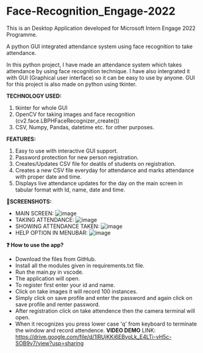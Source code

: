 # Face-Recognition_Engage-2022
This is an Desktop Application developed for Microsoft Intern Engage 2022 Programme.

A python GUI integrated attendance system using face recognition to take attendance.


In this python project, I have made an attendance system which takes attendance by using face recognition technique. I have also intergrated it with GUI (Graphical user interface) so it can be easy to use by anyone. GUI for this project is also made on python using tkinter.

**TECHNOLOGY USED:**

1. tkinter for whole GUI
2. OpenCV for taking images and face recognition (cv2.face.LBPHFaceRecognizer_create())
3. CSV, Numpy, Pandas, datetime etc. for other purposes.

**FEATURES:**

1. Easy to use with interactive GUI support. 
2. Password protection for new person registration.
3. Creates/Updates CSV file for deatils of students on registration.
4. Creates a new CSV file everyday for attendance and marks attendance with proper date and time.
5. Displays live attendance updates for the day on the main screen in tabular format with Id, name, date and time.

**📱SCREENSHOTS:**
* MAIN SCREEN:
![image](https://user-images.githubusercontent.com/84368610/170853973-5bc2b261-c3d3-457f-8ead-b259c41f6892.png)
* TAKING ATTENDANCE:
![image](https://user-images.githubusercontent.com/84368610/170854022-0ee57253-6bd7-42f9-b6e2-dd9b51362892.png)
* SHOWING ATTENDANCE TAKEN:
![image](https://user-images.githubusercontent.com/84368610/170854054-31d8c535-319b-4091-bcb5-09c21b9836fe.png)
* HELP OPTION IN MENUBAR:
![image](https://user-images.githubusercontent.com/84368610/170854065-0532c050-8705-4cdb-8c40-54ba17e1b0a1.png)

**❓ How to use the app?**
* Download the files from GitHub.
* Install all the modules given in requirements.txt file.
* Run the main.py in vscode.
* The application will open.
* To register first enter your id and name.
* Click on take images it will record 100 instances.
* Simply click on save profile and enter the password and again click on save profile and renter password.
* After registration click on take attendence then the camera terminal will open.
* When it recognizes you press lower case 'q' from keyboard to terminate the window and record attendence.
**VIDEO DEMO**
LINK: https://drive.google.com/file/d/1lRUjKKi6EByoLk_E4LTi-vH5c-SOB9v7/view?usp=sharing

